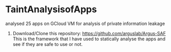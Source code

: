# TaintAnalysisofApps
analysed 25 apps on GCloud VM for analysis of private information leakage
1. Download/Clone this repository:
https://github.com/arguslab/Argus-SAF
This is the framework that I have used to statically analyse the apps and see if they are safe to use or not. 

